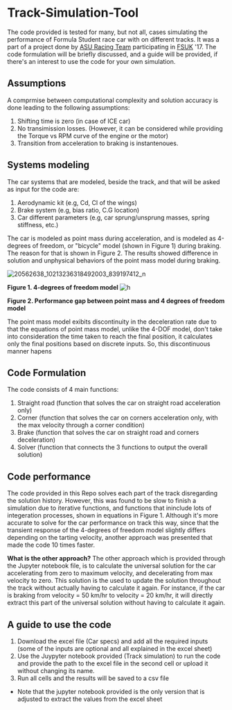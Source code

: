 # Track-Simulation-Tool
The code provided is tested for many, but not all, cases simulating the performance of Formula Student race car with on different tracks. It was a part of a project done by [ASU Racing Team](http://asuracingteam.org/) participating in [FSUK](https://www.imeche.org/events/formula-student) '17. The code formulation will be briefly discussed, and a guide will be provided, if there's an interest to use the code for your own simulation.

## Assumptions 
A comprmise between computational complexity and solution accuracy is done leading to the following assumptions:
1. Shifting time is zero (in case of ICE car)
2. No transimission losses. (However, it can be considered while providing the Torque vs RPM curve of the engine or the motor)
3. Transition from acceleration to braking is instantenoues. 

## Systems modeling 
The car systems that are modeled, beside the track, and that will be asked as input for the code are:
1. Aerodynamic kit (e.g, Cd, Cl of the wings)
2. Brake system (e.g, bias ratio, C.G location)
3. Car different parameters (e.g, car sprung/unsprung masses, spring stiffness, etc.)

The car is modeled as point mass during acceleration, and is modeled as 4-degrees of freedom, or "bicycle" model (shown in Figure 1) during braking. The reason for that is shown in Figure 2. The results showed difference in solution and unphysical behaviors of the point mass model during braking.

![20562638_10213236318492003_839197412_n](https://user-images.githubusercontent.com/27374894/34449280-58e2bd72-ecff-11e7-8a38-c0c2bafb8b99.png)

**Figure 1. 4-degrees of freedom model** 
![h](https://user-images.githubusercontent.com/27374894/34449222-c4feb692-ecfe-11e7-86e5-0e2eb2d09f72.png)

**Figure 2. Performance gap between point mass and 4 degrees of freedom model** 

The point mass model exibits discontinuity in the deceleration rate due to that the equations of point mass model, unlike the 4-DOF model, don't take into consideration the time taken to reach the final position, it calculates only the final positions based on discrete inputs. So, this discontinuous manner hapens

## Code Formulation
The code consists of 4 main functions:
1. Straight road (function that solves the car on straight road acceleration only)
2. Corner (function that solves the car on corners acceleration only, with the max velocity through a corner condition)
3. Brake (function that solves the car on straight road and corners deceleration)
4. Solver (function that connects the 3 functions to output the overall solution)

## Code performance
The code provided in this Repo solves each part of the track disregarding the solution history. However, this was found to be slow to finish a simulation due to iterative functions, and functions that ininclude lots of integeration processes, shown in equations in Figure 1. Although it's more accurate to solve for the car performance on track this way, since that the transient response of the 4-degrees of freedom model slightly differs depending on the tarting velocity, another approach was presented that made the code 10 times faster.

**What is the other approach?**
The other approach which is provided through the Jupyter notebook file, is to calculate the universal solution for the car accelerating from zero to maximum velocity, and decelerating from max velocity to zero. This solution is the used to update the solution throughout the track without actually having to calculate it again. For instance, if the car is braking from velocity = 50 km/hr to velocity = 20 km/hr, it will directly extract this part of the universal solution without having to calculate it again.

## A guide to use the code
1. Download the excel file (Car specs) and add all the required inputs (some of the inputs are optional and all explained in the excel sheet)
2. Use the Juypyter notebook provided (Track simulation) to run the code and provide the path to the excel file in the second cell or upload it without changing its name.
3. Run all cells and the results will be saved to a csv file

* Note that the jupyter notebook provided is the only version that is adjusted to extract the values from the excel sheet
